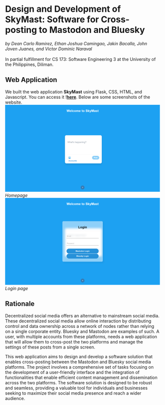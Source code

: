 # Design and Development of SkyMast: Software for Cross-posting to Mastodon and Bluesky
*by Dean Carlo Ramirez, Ethan Joshua Camingao, Jakin Bacalla, John Joven Juanes, and Victor Dominic Naraval*
<br>
<br>
In partial fulfillment for CS 173: Software Engineering 3 at the University of the Philippines, Diliman.

## Web Application
We built the web application **SkyMast** using Flask, CSS, HTML, and Javascript. You can access it !**[here](https://skymast.onrender.com/)**. Below are some screenshots of the website.
![Homepage](https://github.com/westerny1/SkyMast/blob/d0532df476e549fa7bd2cdabf2230e4b080eb9b6/static/screenshots/main%20screen.png)
*Homepage*
![Login](https://github.com/westerny1/SkyMast/blob/d0532df476e549fa7bd2cdabf2230e4b080eb9b6/static/screenshots/login%20page.png)
*Login page*

## Rationale
Decentralized social media offers an alternative to mainstream social media. These decentralized social media allow online interaction by distributing control and data ownership across a network of nodes rather than relying on a single corporate entity. Bluesky and Mastodon are examples of such. A user, with multiple accounts from these platforms, needs a web application that will allow them to cross-post the two platforms and manage the settings of these posts from a single screen.

This web application aims to design and develop a software solution that enables cross-posting between the Mastodon and Bluesky social media platforms. The project involves a comprehensive set of tasks focusing on the development of a user-friendly interface and the integration of functionalities that enable efficient content management and dissemination across the two platforms. The software solution is designed to be robust and seamless, providing a valuable tool for individuals and businesses seeking to maximize their social media presence and reach a wider audience.
